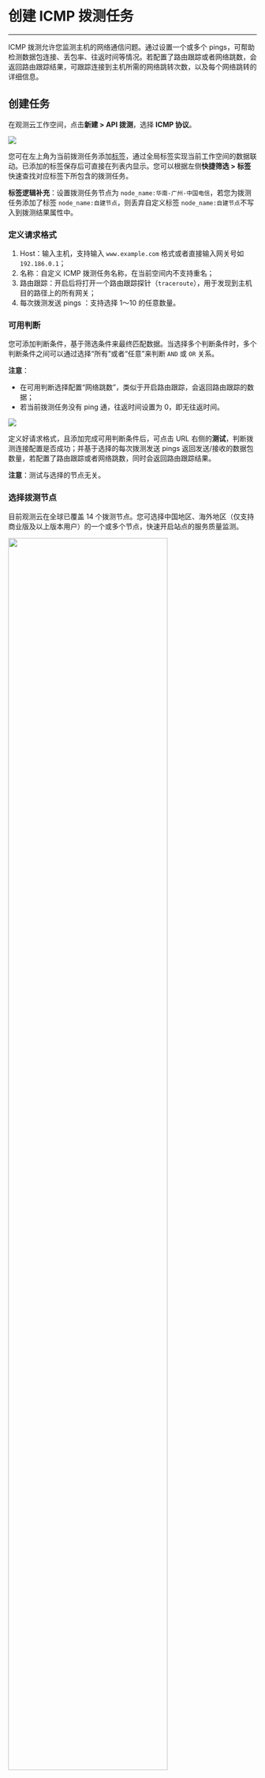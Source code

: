 # 创建 ICMP 拨测任务
---


ICMP 拨测允许您监测主机的网络通信问题。通过设置一个或多个 pings，可帮助检测数据包连接、丢包率、往返时间等情况。若配置了路由跟踪或者网络跳数，会返回路由跟踪结果，可跟踪连接到主机所需的网络跳转次数，以及每个网络跳转的详细信息。

## 创建任务

在观测云工作空间，点击**新建 > API 拨测**，选择 **ICMP 协议**。

![](../img/4.dailtesting_icmp_1.png)

您可在左上角为当前拨测任务添加[标签](../../management/global-label.md)，通过全局标签实现当前工作空间的数据联动。已添加的标签保存后可直接在列表内显示。您可以根据左侧**快捷筛选 > 标签**快速查找对应标签下所包含的拨测任务。


**标签逻辑补充**：设置拨测任务节点为 `node_name:华南-广州-中国电信`，若您为拨测任务添加了标签 `node_name:自建节点`，则丢弃自定义标签 `node_name:自建节点`不写入到拨测结果属性中。

### 定义请求格式

1. Host：输入主机，支持输入 `www.example.com` 格式或者直接输入网关号如 `192.186.0.1`；  
2. 名称：自定义 ICMP 拨测任务名称，在当前空间内不支持重名；  
3. 路由跟踪：开启后将打开一个路由跟踪探针（`traceroute`），用于发现到主机目的路径上的所有网关；  
4. 每次拨测发送 pings ：支持选择 1～10 的任意数量。

### 可用判断

您可添加判断条件，基于筛选条件来最终匹配数据。当选择多个判断条件时，多个判断条件之间可以通过选择“所有”或者“任意”来判断 `AND` 或 `OR` 关系。

**注意**：

- 在可用判断选择配置“网络跳数”，类似于开启路由跟踪，会返回路由跟踪的数据；  
- 若当前拨测任务没有 ping 通，往返时间设置为 0，即无往返时间。

![](../img/4.dailtesting_icmp_2.png)

定义好请求格式，且添加完成可用判断条件后，可点击 URL 右侧的**测试**，判断拨测连接配置是否成功；并基于选择的每次拨测发送 pings 返回发送/接收的数据包数量，若配置了路由跟踪或者网络跳数，同时会返回路由跟踪结果。

**注意**：测试与选择的节点无关。

### 选择拨测节点

目前观测云在全球已覆盖 14 个拨测节点。您可选择中国地区、海外地区（仅支持商业版及以上版本用户）的一个或多个节点，快速开启站点的服务质量监测。

<img src="../../img/4.dailtesting_http_4.png" width="80%" >

### 选择拨测频率

选择云拨测的数据返回频率，支持 1 分钟（仅支持商业版及以上版本用户）、5 分钟（仅支持商业版及以上版本用户）、15 分钟（仅支持商业版及以上版本用户）、30 分钟、1 小时、6 小时、12 小时、24 小时等 8 种选择。

<img src="../../img/4.dailtesting_http_5.png" width="70%" >

<!--

![](../img/4.dailtesting_icmp_3.png)

-->